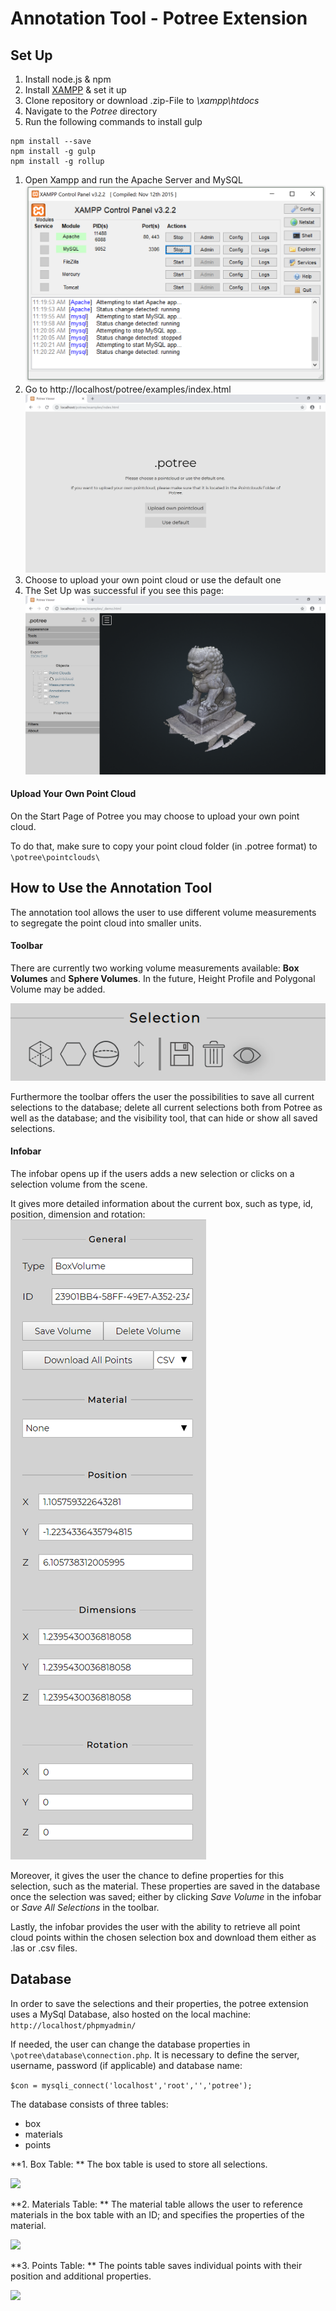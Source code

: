 # Annotation Tool - Potree Extension

## Set Up

1. Install node.js & npm
1. Install [XAMPP](https://www.apachefriends.org/index.html) & set it up
1. Clone repository or download .zip-File to *\xampp\htdocs*
1. Navigate to the *Potree* directory
1. Run the following commands to install gulp
```
npm install --save
npm install -g gulp
npm install -g rollup
```
1. Open Xampp and run the Apache Server and MySQL
![XAMPP](./images/xampp.png)
1. Go to http://localhost/potree/examples/index.html
![](./images/index_page.png)
1. Choose to upload your own point cloud or use the default one
1. The Set Up was successful if you see this page:
![](./images/main_page.png)

#### Upload Your Own Point Cloud

On the Start Page of Potree you may choose to upload your own point cloud.

To do that, make sure to copy your point cloud folder (in .potree format) to ```\potree\pointclouds\```

## How to Use the Annotation Tool

The annotation tool allows the user to use different volume measurements to segregate the point cloud into smaller units.

#### Toolbar

There are currently two working volume measurements available: **Box Volumes** and **Sphere Volumes**. In the future, Height Profile and Polygonal Volume may be added.

![](./images/selection_toolbar.png)

Furthermore the toolbar offers the user the possibilities to save all current selections to the database; delete all current selections both from Potree as well as the database; and the visibility tool, that can hide or show all saved selections.

#### Infobar

The infobar opens up if the users adds a new selection or clicks on a selection volume from the scene.

It gives more detailed information about the current box, such as type, id, position, dimension and rotation:
 ![](./images/infobar.png)

Moreover, it gives the user the chance to define properties for this selection, such as the material. These properties are saved in the database once the selection was saved; either by clicking *Save Volume* in the infobar or *Save All Selections* in the toolbar.

Lastly, the infobar provides the user with the ability to retrieve all point cloud points within the chosen selection box and download them either as .las or .csv files.


## Database

In order to save the selections and their properties, the potree extension uses a MySql Database, also hosted on the local machine: ```http://localhost/phpmyadmin/```

If needed, the user can change the database properties in ```\potree\database\connection.php```. It is necessary to define the server, username, password (if applicable) and database name:

``` $con = mysqli_connect('localhost','root','','potree'); ```

The database consists of three tables:
* box
* materials
* points

**1. Box Table: **
The box table is used to store all selections.

![](./images/database_box_table.png)

**2. Materials Table: **
The material table allows the user to reference materials in the box table with an ID; and specifies the properties of the material.

![](./images/database_material_table.png)

**3. Points Table: **
The points table saves individual points with their position and additional properties.

![](./images/database_point_table.png)
